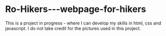 # Ro-Hikers---webpage-for-hikers
This is a project in progress - where I can develop my skills in html, css and javascript. I do not take credit for the pictures used in this project.
